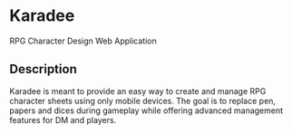 Karadee
=======

RPG Character Design Web Application

## Description

Karadee is meant to provide an easy way to create and manage RPG character sheets using only mobile devices. The goal is to replace pen, papers and dices during gameplay while offering advanced management features for DM and players.


